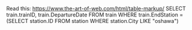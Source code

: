 Read this: https://www.the-art-of-web.com/html/table-markup/
SELECT train.trainID, train.DepartureDate FROM train WHERE train.EndStation = (SELECT station.ID FROM station WHERE station.City LIKE "oshawa")
